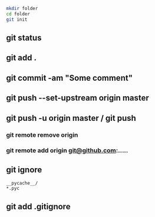 
```bash
mkdir folder
cd folder
git init
```

## git status

## git add .

## git commit -am "Some comment"

## git push --set-upstream origin master

## git push -u origin master / git push 

### git remote remove origin
### git remote add origin git@github.com:.....

## git ignore

```
__pycache__/
*.pyc
```

## git add .gitignore

